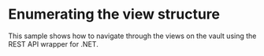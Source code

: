 # Enumerating the view structure

This sample shows how to navigate through the views on the vault using the REST API wrapper for .NET. 


